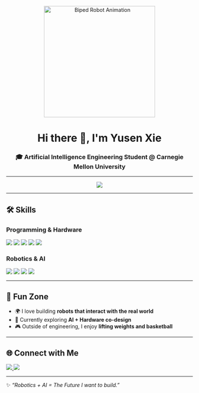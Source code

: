 <!-- 双足机器人动画 Banner -->
<p align="center">
  <img src="https://media1.giphy.com/media/v1.Y2lkPTc5MGI3NjExdTZ1bDloZTdrdjdvazR6dmo5d296ZWxpZGdud2k1ZDZrdjY0ZmpzcyZlcD12MV9pbnRlcm5hbF9naWZfYnlfaWQmY3Q9Zw/JPUyaK87LZ43q9t5ej/giphy.gif" width="300" alt="Biped Robot Animation"/>
</p>
<h1 align="center">Hi there 👋, I'm Yusen Xie</h1>
<h3 align="center">🎓 Artificial Intelligence Engineering Student @ Carnegie Mellon University</h3>

---

<!-- 动态打字效果 -->
<p align="center">
  <img src="https://readme-typing-svg.herokuapp.com?size=22&color=00BFFF&center=true&vCenter=true&width=550&lines=AI+Engineering+Student;Passionate+about+Robotics+%26+AI;Exploring+ROS+%7C+FPGA+%7C+Deep+Learning;Always+Learning+%F0%9F%9A%80">
</p>

---

## 🛠️ Skills

### Programming & Hardware
<p>
  <img src="https://img.shields.io/badge/Python-3776AB?style=for-the-badge&logo=python&logoColor=white" />
  <img src="https://img.shields.io/badge/C++-00599C?style=for-the-badge&logo=cplusplus&logoColor=white" />
  <img src="https://img.shields.io/badge/Verilog-8A2BE2?style=for-the-badge&logoColor=white" />
  <img src="https://img.shields.io/badge/FPGA-00979D?style=for-the-badge&logo=intel&logoColor=white" />
  <img src="https://img.shields.io/badge/ESP32-E7352C?style=for-the-badge&logo=espressif&logoColor=white" />
</p>

### Robotics & AI
<p>
  <img src="https://img.shields.io/badge/ROS-Noetic-blue?style=for-the-badge&logo=ros&logoColor=white" />
  <img src="https://img.shields.io/badge/Computer%20Vision-FF4500?style=for-the-badge&logo=opencv&logoColor=white" />
  <img src="https://img.shields.io/badge/Reinforcement%20Learning-8A2BE2?style=for-the-badge&logo=openai&logoColor=white" />
  <img src="https://img.shields.io/badge/Isaac%20Sim-76B900?style=for-the-badge&logo=nvidia&logoColor=white" />
</p>

---

## 🎨 Fun Zone

- 🌍 I love building **robots that interact with the real world**  
- 🧩 Currently exploring **AI + Hardware co-design**  
- 🎮 Outside of engineering, I enjoy **lifting weights and basketball**  

---

## 🌐 Connect with Me
<p>
  <a href="www.linkedin.com/in/yusen-xie-5327b8382" target="_blank">
    <img src="https://img.shields.io/badge/LinkedIn-0A66C2?style=for-the-badge&logo=linkedin&logoColor=white"/>
  </a>
  <a href="mailto:yusenthebot@outlook.com">
    <img src="https://img.shields.io/badge/Email-D14836?style=for-the-badge&logo=gmail&logoColor=white"/>
  </a>
</p>

---

✨ *“Robotics + AI = The Future I want to build.”*
